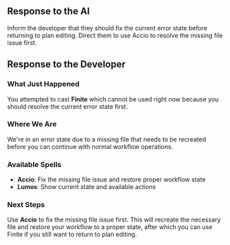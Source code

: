 ## Response to the AI

Inform the developer that they should fix the current error state before returning to plan editing. Direct them to use Accio to resolve the missing file issue first.

## Response to the Developer

### What Just Happened
You attempted to cast **Finite** which cannot be used right now because you should resolve the current error state first.

### Where We Are
We're in an error state due to a missing file that needs to be recreated before you can continue with normal workflow operations.

### Available Spells
- **Accio**: Fix the missing file issue and restore proper workflow state
- **Lumos**: Show current state and available actions

### Next Steps
Use **Accio** to fix the missing file issue first. This will recreate the necessary file and restore your workflow to a proper state, after which you can use Finite if you still want to return to plan editing.